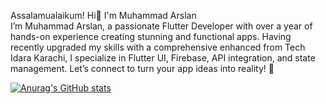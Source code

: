 Assalamualaikum! Hi👋 I'm Muhammad Arslan <br>
I’m Muhammad Arslan, a passionate Flutter Developer with over a year of hands-on experience creating stunning and functional apps. Having recently upgraded my skills with a comprehensive enhanced from Tech Idara Karachi, I specialize in Flutter UI, Firebase, API integration, and state management. Let’s connect to turn your app ideas into reality! 🚀
<br>


[![Anurag's GitHub stats](https://github-readme-stats.vercel.app/api?username=marslanflutterdev1)](https://github.com/anuraghazra/github-readme-stats)
